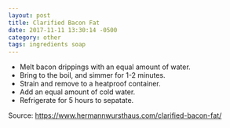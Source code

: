 ```yaml
---
layout: post
title: Clarified Bacon Fat
date: 2017-11-11 13:30:14 -0500
category: other
tags: ingredients soap
---
```

<ul>
 	<li>Melt bacon drippings with an equal amount of water.</li>
 	<li>Bring to the boil, and simmer for 1-2 minutes.</li>
 	<li>Strain and remove to a heatproof container.</li>
 	<li>Add an equal amount of cold water.</li>
 	<li>Refrigerate for 5 hours to sepatate.</li>
</ul>
Source: <a href="https://www.hermannwursthaus.com/clarified-bacon-fat/">https://www.hermannwursthaus.com/clarified-bacon-fat/</a>
